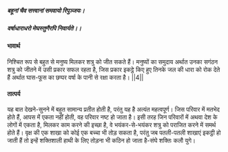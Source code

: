 ##### बहूनां चैव सत्त्वानां समवायो रिपुञ्जयः।
##### वर्षाधाराधरो मेघस्तुणैरपि निवार्यते।। 

#### भावार्थ

निश्चित रूप से बहुत से मनुष्य मिलकर शत्रु को जीत सकते हैं। मनुष्यों का समुदाय अर्थात उनका सगंठन शत्रु को जीतने में उसी प्रकार सफल रहता है, जिस प्रकार इकट्ठे किए हुए तिनके जल की धारा को रोक देते हैं अर्थात घास-फूस का छप्पर वर्षा के पानी से रक्षा करता है। ||4||

#### तात्पर्य

यह बात देखने-सुनने में बहुत सामान्य प्रतीत होती है, परंतु यह है अत्यंत महत्वपूर्ण। जिस परिवार में मतभेद होते हैं, आपस में एकता नहीं होती, वह परिवार नष्ट हो जाता है। इसी तरह जिन परिवारों में अथवा देश के लोगों में एकता है, मिलकर काम करने की इच्छा है, वे भयंकर-से-भयंकर शत्रु को पराजित करने में समर्थ होते हैं। वृक्ष की एक शाखा को कोई एक बच्चा भी तोड़ सकता है, परंतु जब पतली-पतली शाखाएं इकट्ठी हो जाती हैं तो इन्हें शक्तिशाली हाथी के लिए तोड़ना भी कठिन हो जाता है-संघे शक्तिः कलौ युगे।